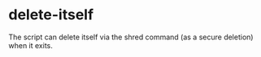 # delete-itself
The script can delete itself via the shred command (as a secure deletion) when it exits.
